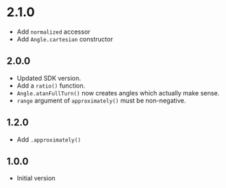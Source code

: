 
# 2.1.0


- Add `normalized` accessor
- Add `Angle.cartesian` constructor


## 2.0.0


- Updated SDK version.
- Add a `ratio()` function.
- `Angle.atanFullTurn()` now creates angles which actually make sense.
- `range` argument of `approximately()` must be non-negative.


## 1.2.0


- Add `.approximately()`


## 1.0.0


- Initial version

